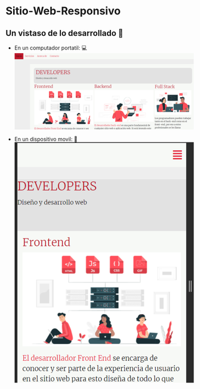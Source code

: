 # Sitio-Web-Responsivo

## Un vistaso de lo desarrollado :eyes:

* En un computador portatil: :computer:
![vista general](https://github.com/valentinatobo/Sitio-Web-Responsivo/blob/main/img/vistageneral.PNG)

* En un dispositivo movil: :iphone:
![vista general](https://github.com/valentinatobo/Sitio-Web-Responsivo/blob/main/img/vistapeque.PNG)
